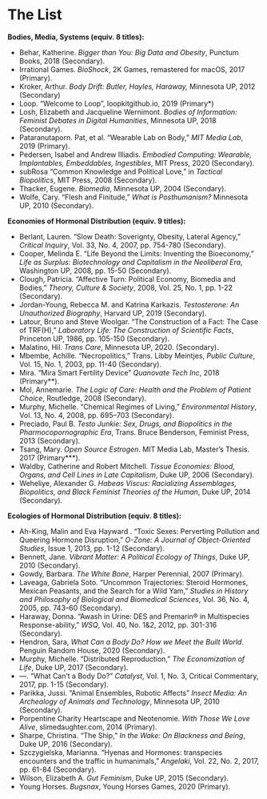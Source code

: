 # The List

**Bodies, Media, Systems (equiv. 8 titles):**

- Behar, Katherine. *Bigger than You: Big Data and Obesity*, Punctum Books, 2018 (Secondary).
- Irrational Games. *BioShock*, 2K Games, remastered for macOS, 2017 (Primary).
- Kroker, Arthur. *Body Drift: Butler, Hayles, Haraway,* Minnesota UP, 2012 (Secondary)
- Loop. “Welcome to Loop”, loopkitgithub.io, 2019 (Primary*)
- Losh, Elizabeth and Jacqueline Wernimont. *Bodies of Information: Feminist Debates in Digital
  Humanities*, Minnesota UP, 2018 (Secondary).
- Pataranutaporn. Pat, et al. “Wearable Lab on Body,” *MIT Media Lab*, 2019 (Primary).
- Pedersen, Isabel and Andrew Illiadis.	*Embodied Computing: Wearable, Implantables, 
  Embeddables, Ingestibles*, MIT Press, 2020 (Secondary).
- subRosa “Common Knowledge and Political Love,” in *Tactical Biopolitics*, MIT Press, 2008 
  (Secondary).
- Thacker, Eugene. *Biomedia*, Minnesota UP, 2004 (Secondary).
- Wolfe, Cary. “Flesh and Finitude,” *What is Posthumanism?*	Minnesota UP, 2010 (Secondary).

**Economies of Hormonal Distribution (equiv. 9 titles):**

- Berlant, Lauren. “Slow Death: Soverignty, Obesity, Lateral Agency,” *Critical Inquiry*, Vol. 33, 
  No. 4, 2007, pp. 754-780 (Secondary).
- Cooper, Melinda E. “Life Beyond the Limits: Inventing the Bioeconomy,” *Life as Surplus: 
  Biotechnology and Capitalism in the Neoliberal Era*, Washington UP, 2008, pp. 15-50 
  (Secondary).
- Clough, Patricia. “Affective Turn: Political Economy, Biomedia and Bodies,” *Theory, Culture & 
  Society*, 2008, Vol. 25, No. 1, pp. 1-22 (Secondary).
- Jordan-Young, Rebecca M. and Katrina Karkazis. *Testosterone: An Unauthorized Biography*, 
  Harvard UP, 2019 (Secondary).
- Latour, Bruno and Steve Woolgar. “The Construction of a Fact: The Case of TRF(H),” *Laboratory Life: The Construction of 
  Scientific Facts*, Princeton UP, 1986, pp. 105-150 (Secondary).
- Malatino, Hil. *Trans Care*, Minnesota UP, 2020. (Secondary).
- Mbembe, Achille. “Necropolitics,” Trans. Libby Meintjes, *Public Culture*, Vol. 15, No. 1, 
  2003, pp. 11-40 (Secondary).
- Mira. “Mira Smart Fertility Device” *Quanovate Tech Inc*, 2018 (Primary**).
- Mol, Annemarie. *The Logic of Care: Health and the Problem of Patient Choice*, Routledge, 2008 
  (Secondary).
- Murphy, Michelle. “Chemical Regimes of Living,” *Environmental History*, Vol. 13, No. 4, 2008, 
  pp.  695–703 (Secondary).
- Preciado, Paul B. *Testo Junkie: Sex, Drugs, and Biopolitics in the Pharmocopornographic Era*, 
  Trans. Bruce Benderson, Feminist Press, 2013 (Secondary).
- Tsang, Mary. *Open Source Estrogen*. MIT Media Lab, Master’s Thesis. 2017 (Primary***).
- Waldby, Catherine and Robert Mitchell. *Tissue Economies: Blood, Organs, and Cell Lines in 
  Late Capitalism*, Duke UP, 2006 (Secondary).
- Weheliye, Alexander G. *Habeas Viscus: Racializing Assemblages, Biopolitics, and Black 
  Feminist Theories of the Human*, Duke UP, 2014 (Secondary).

**Ecologies of Hormonal Distribution (equiv. 8 titles):**

- Ah-King, Malin and Eva Hayward . “Toxic Sexes: Perverting Pollution and Queering Hormone 
  Disruption,” *O-Zone: A Journal of Object-Oriented Studies*, Issue 1, 2013, pp. 1-12 (Secondary).
- Bennett, Jane. *Vibrant Matter: A Political Ecology of Things*, Duke UP, 2010 (Secondary).
- Gowdy, Barbara. *The White Bone*, Harper Perennial, 2007 (Primary).
- Laveaga, Gabriela Soto. “Uncommon Trajectories: Steroid Hormones, Mexican Peasants, and 
  the Search for a Wild Yam,” *Studies in History and Philosophy of Biological and 
  Biomedical Sciences*, Vol. 36, No. 4, 2005, pp. 743–60 (Secondary).
- Haraway, Donna. “Awash in Urine: DES and Premarin® in Multispecies Response-ability,” 
  *WSQ*, Vol. 40, No. 1&2, 2012, pp. 301-316 (Secondary).
- Hendron, Sara, *What Can a Body Do? How we Meet the Built World*. Penguin Random House, 
  2020 (Secondary).
- Murphy, Michelle. “Distributed Reproduction,” *The Economization of Life*, Duke UP, 2017 
  (Secondary).
- —. “What Can’t a Body Do?” *Catalyst*, Vol. 1, No. 3, Critical Commentary, 2017, pp. 1-15 
  (Secondary).
- Parikka, Jussi.	“Animal Ensembles, Robotic Affects” *Insect Media: An Archealogy of Animals 
  and Technology*, Minnesota UP, 2010 (Secondary).
- Porpentine Charity Heartscape and Neotenomie. *With Those We Love Alive*, slimedaughter.com, 
  2014 (Primary).
- Sharpe, Christina. “The Ship,” *In the Wake: On Blackness and Being*, Duke UP, 2016 
  (Secondary).
- Szczygielska, Marianna. “Hyenas and Hormones: transpecies encounters and the traffic in 
  humanimals,” *Angelaki*, Vol. 22, No. 2, 2017, pp. 61-84 (Secondary).
- Wilson, Elizabeth A. *Gut Feminism*,	Duke UP, 2015 (Secondary).
- Young Horses. *Bugsnax*, Young Horses Games, 2020 (Primary).
